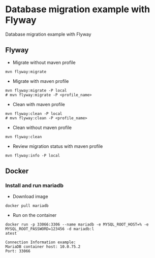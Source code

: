 # Database migration example with Flyway 
Database migration example with Flyway

## Flyway
- Migrate without maven profile
```
mvn flyway:migrate
```
- Migrate with maven profile
```
mvn flyway:migrate -P local
# mvn flyway:migrate -P <profile_name>
```

- Clean with maven profile
```
mvn flyway:clean -P local
# mvn flyway:clean -P <profile_name>
```
- Clean without maven profile
```
mvn flyway:clean
```
- Review migration status with maven profile
```
mvn flyway:info -P local
```

## Docker
### Install and run mariadb
- Download image
```
docker pull mariadb
```
- Run on the container
```
docker run -p 33066:3306 --name mariadb -e MYSQL_ROOT_HOST=% -e MYSQL_ROOT_PASSWORD=123456 -d mariadb:l
atest
```
```
Connection Information example:
MariaDB container host: 10.0.75.2
Port: 33066
```
